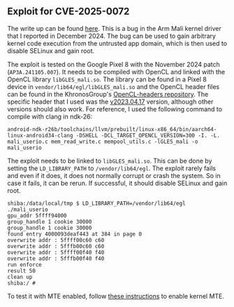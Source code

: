 ## Exploit for CVE-2025-0072

The write up can be found [here](https://github.blog/2025-05-23-bypassing-mte-with-cve-2025-0072). This is a bug in the Arm Mali kernel driver that I reported in December 2024. The bug can be used to gain arbitrary kernel code execution from the untrusted app domain, which is then used to disable SELinux and gain root.

The exploit is tested on the Google Pixel 8 with the November 2024 patch (`AP3A.241105.007`). It needs to be compiled with OpenCL and linked with the OpenCL library `libGLES_mali.so`. The library can be found in a Pixel 8 device in `vendor/lib64/egl/libGLES_mali.so` and the OpenCL header files can be found in the KhronosGroup's [OpenCL-headers repository](https://github.com/KhronosGroup/OpenCL-Headers). The specific header that I used was the [v2023.04.17](https://github.com/KhronosGroup/OpenCL-Headers/releases/tag/v2023.04.17) version, although other versions should also work. For reference, I used the following command to compile with clang in ndk-26:

```
android-ndk-r26b/toolchains/llvm/prebuilt/linux-x86_64/bin/aarch64-linux-android34-clang -DSHELL -DCL_TARGET_OPENCL_VERSION=300 -I. -L. mali_userio.c mem_read_write.c mempool_utils.c -lGLES_mali -o mali_userio
```

The exploit needs to be linked to `libGLES_mali.so`. This can be done by setting the `LD_LIBRARY_PATH` to `/vendor/lib64/egl`. The exploit rarely fails and even if it does, it does not normally corrupt or crash the system. So in case it fails, it can be rerun. If successful, it should disable SELinux and gain root.

```
shiba:/data/local/tmp $ LD_LIBRARY_PATH=/vendor/lib64/egl ./mali_userio                                     
gpu_addr 5ffff94000
group_handle 1 cookie 30000
group_handle 1 cookie 30000
found entry 4000093deaf443 at 384 in page 0
overwrite addr : 5ffff00c60 c60
overwrite addr : 5fffb00c60 c60
overwrite addr : 5ffff00f40 f40
overwrite addr : 5fffb00f40 f40
run enforce
result 50
clean up
shiba:/ #
```

To test it with MTE enabled, follow [these instructions](https://outflux.net/blog/archives/2023/10/26/enable-mte-on-pixel-8/) to enable kernel MTE.

